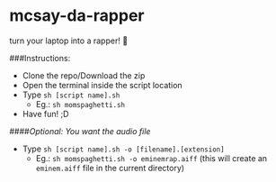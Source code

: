 # mcsay-da-rapper
turn your laptop into a rapper! :facepunch:

###Instructions:
- Clone the repo/Download the zip
- Open the terminal inside the script location
- Type `sh [script name].sh `
  - Eg.: `sh momspaghetti.sh`
- Have fun! ;D

####*Optional: You want the audio file*
- Type `sh [script name].sh -o [filename].[extension]`
  - Eg.: `sh momspaghetti.sh -o eminemrap.aiff` (this will create an `eminem.aiff` file in the current directory)
  
